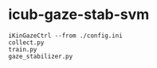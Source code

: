 # icub-gaze-stab-svm

```console
iKinGazeCtrl --from ./config.ini
collect.py
train.py
gaze_stabilizer.py
```
